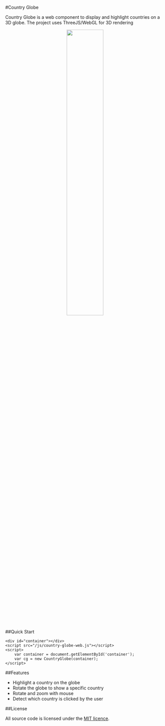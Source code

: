 #Country Globe

Country Globe is a web component to display and highlight countries on a 3D globe.
The project uses ThreeJS/WebGL for 3D rendering

<p align="center">
   <a href="https://bicskow.github.io/country-globe/examples/"><img width="48%" src="https://bicskow.github.io/country-globe/examples/country_globe.png"></a>
</p>

##Quick Start

```
<div id="container"></div>
<script src="/js/country-globe-web.js"></script>
<script>
    var container = document.getElementById('container');
    var cg = new CountryGlobe(container);
</script>
```

##Features
- Highlight a country on the globe
- Rotate the globe to show a specific country
- Rotate and zoom with mouse
- Detect which country is clicked by the user

##License

All source code is licensed under the [MIT licence][mit].


[mit]: https://opensource.org/licenses/MIT